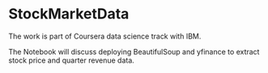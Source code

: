 # StockMarketData

The work is part of Coursera data science track with IBM.

The Notebook will discuss deploying BeautifulSoup and yfinance to extract stock price and quarter revenue data.
